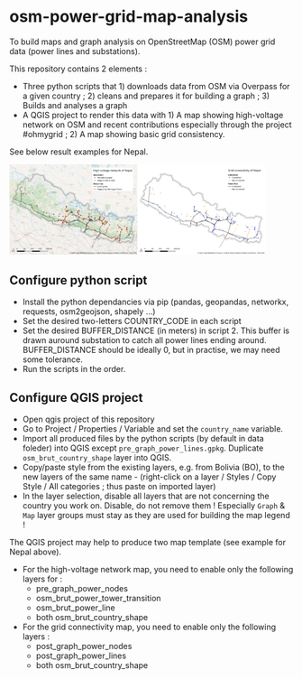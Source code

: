 # osm-power-grid-map-analysis
To build maps and graph analysis on OpenStreetMap (OSM) power grid data (power lines and substations).

This repository contains 2 elements :

* Three python scripts that 1) downloads data from OSM via Overpass for a given country ; 2) cleans and prepares it for building a graph ; 3) Builds and analyses a graph
* A QGIS project to render this data with 1) A map showing high-voltage network on OSM and recent contributions especially through the project #ohmygrid ; 2) A map showing basic grid consistency.

See below result examples for Nepal.

<img alt="Nepal high-voltage network" src="export/NP/high-voltage-network.png" width="45%"><img alt="Nepal progress map" src="export/NP/grid-connectivity.png" width="45%">

## Configure python script

* Install the python dependancies via pip (pandas, geopandas, networkx, requests, osm2geojson, shapely ...)
* Set the desired two-letters COUNTRY_CODE in each script
* Set the desired BUFFER_DISTANCE (in meters) in script 2. This buffer is drawn auround substation to catch all power lines ending around. BUFFER_DISTANCE should be ideally 0, but in practise, we may need some tolerance.
* Run the scripts in the order.


## Configure QGIS project

* Open qgis project of this repository
* Go to Project / Properties / Variable and set the `country_name` variable.
* Import all produced files by the python scripts (by default in data foleder) into QGIS except `pre_graph_power_lines.gpkg`. Duplicate `osm_brut_country_shape` layer into QGIS.
* Copy/paste style from the existing layers, e.g. from Bolivia (BO), to the new layers of the same name - (right-click on a layer / Styles / Copy Style / All categories ; thus paste on imported layer)
* In the layer selection, disable all layers that are not concerning the country you work on. Disable, do not remove them ! Especially `Graph` & `Map` layer groups must stay as they are used for building the map legend !

The QGIS project may help to produce two map template (see example for Nepal above).

* For the high-voltage network map, you need to enable only the following layers for :
    * pre_graph_power_nodes
    * osm_brut_power_tower_transition
    * osm_brut_power_line
    * both osm_brut_country_shape
* For the grid connectivity map, you need to enable only the following layers :
    * post_graph_power_nodes
    * post_graph_power_lines
    * both osm_brut_country_shape 
  
  
